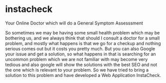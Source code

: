 # instacheck
Your Online Doctor which will do a General Symptom Assesssment

So sometimes we may be having some small health problem which may be bothering us, and we always think that should I consult a doctor for a small problem, and mostly what happens is that we go for a checkup and nothing serious comes out but it costs you pretty much. But you can also Google your issue and get a solution, so what happens in that is searching for an uncommon problem which we are not familiar with may become very tedious and also google will show the solutions with the best SEO and not the one which is relevant to your problem. So we have tried to bring a solution to this problem and have developed a Web Application InstaCheck.

